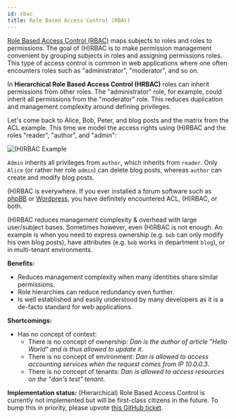 ```yaml
---
id: rbac
title: Role Based Access Control (RBAC)
---
```


[Role Based Access Control (RBAC)](https://en.wikipedia.org/wiki/Role-based_access_control)
maps subjects to roles and roles to permissions. The goal of (H)RBAC is to make
permission management convenient by grouping subjects in roles and assigning
permissions roles. This type of access control is common in web applications
where one often encounters roles such as "administrator", "moderator", and so
on.

In **Hierarchical Role Based Access Control (HRBAC)** roles can inherit
permissions from other roles. The "administrator" role, for example, could
inherit all permissions from the "moderator" role. This reduces duplication and
management complexity around defining privileges.

Let's come back to Alice, Bob, Peter, and blog posts and the matrix from the ACL
example. This time we model the access rights using (H)RBAC and the roles
"reader", "author", and "admin":

![(H)RBAC Example](/images/docs/keto/rbac.png)

`Admin` inherits all privileges from `author`, which inherits from `reader`.
Only `Alice` (or rather her role `admin`) can delete blog posts, whereas
`author` can create and modify blog posts.

(H)RBAC is everywhere. If you ever installed a forum software such as
[phpBB](https://www.phpbb.com/support/docs/en/3.1/ug/adminguide/permissions_roles/)
or [Wordpress](https://codex.wordpress.org/Roles_and_Capabilities), you have
definitely encountered ACL, (H)RBAC, or both.

(H)RBAC reduces management complexity & overhead with large user/subject bases.
Sometimes however, even (H)RBAC is not enough. An example is when you need to
express ownership (e.g. `bob` can only modify his own blog posts), have
attributes (e.g. `bob` works in department `blog`), or in multi-tenant
environments.

**Benefits:**

- Reduces management complexity when many identities share similar permissions.
- Role hierarchies can reduce redundancy even further.
- Is well established and easily understood by many developers as it is a
  de-facto standard for web applications.

**Shortcomings:**

- Has no concept of context:
  - There is no concept of ownership: _Dan is the author of article "Hello
    World" and is thus allowed to update it_.
  - There is no concept of environment: _Dan is allowed to access accounting
    services when the request comes from IP 10.0.0.3_.
  - There is no concept of tenants: _Dan is allowed to access resources on the
    "dan's test" tenant_.

**Implementation status:** (Hierarchical) Role Based Access Control is currently
not implemented but will be first-class citizens in the future. To bump this in
priority, please upvote
[this GitHub ticket](https://github.com/ory/keto/issues/60).
